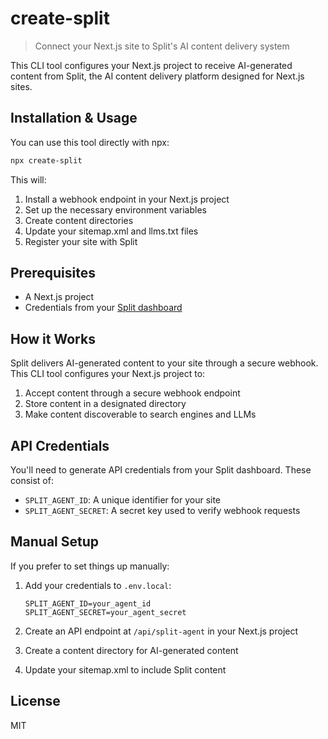 # create-split

> Connect your Next.js site to Split's AI content delivery system

This CLI tool configures your Next.js project to receive AI-generated content from Split, the AI content delivery platform designed for Next.js sites.

## Installation & Usage

You can use this tool directly with npx:

```bash
npx create-split
```

This will:
1. Install a webhook endpoint in your Next.js project
2. Set up the necessary environment variables
3. Create content directories
4. Update your sitemap.xml and llms.txt files
5. Register your site with Split

## Prerequisites

- A Next.js project
- Credentials from your [Split dashboard](https://split.dev)

## How it Works

Split delivers AI-generated content to your site through a secure webhook. This CLI tool configures your Next.js project to:

1. Accept content through a secure webhook endpoint
2. Store content in a designated directory
3. Make content discoverable to search engines and LLMs

## API Credentials

You'll need to generate API credentials from your Split dashboard. These consist of:
- `SPLIT_AGENT_ID`: A unique identifier for your site
- `SPLIT_AGENT_SECRET`: A secret key used to verify webhook requests

## Manual Setup

If you prefer to set things up manually:

1. Add your credentials to `.env.local`:
   ```
   SPLIT_AGENT_ID=your_agent_id
   SPLIT_AGENT_SECRET=your_agent_secret
   ```

2. Create an API endpoint at `/api/split-agent` in your Next.js project
3. Create a content directory for AI-generated content
4. Update your sitemap.xml to include Split content

## License

MIT 
